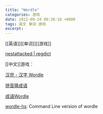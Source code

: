 ```yaml
---
title: "Wordle"
categories: 游戏
date: 2022-09-24 00:38:18 +0800
tags: 英文 单词 游戏
excerpt: 
---
```


[[英语]][[单词]][[游戏]]

[nestattacked | regdict](https://app.nestattacked.com/regdict/)

[[中文]]游戏：

[汉兜 - 汉字 Wordle](https://handle.antfu.me/)

[拼音猜成语](https://pinyincaichengyu.com/)

[成语Wordle](https://cheeaun.github.io/chengyu-wordle/)


[wordle-hs](https://github.com/jakesco/wordle-hs): Command Line version of wordle


